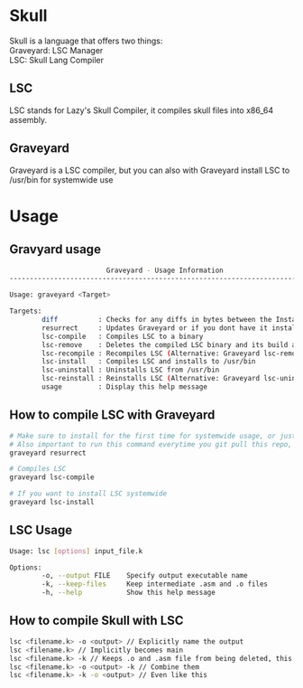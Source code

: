# Skull
Skull is a language that offers two things:  
Graveyard: LSC Manager  
LSC: Skull Lang Compiler  

## LSC
LSC stands for Lazy's Skull Compiler, it compiles skull files into x86_64 assembly.

## Graveyard
Graveyard is a LSC compiler, but you can also with Graveyard install LSC to /usr/bin for systemwide use

# Usage

## Gravyard usage
```bash
                        Graveyard - Usage Information                        
-----------------------------------------------------------------------------

Usage: graveyard <Target>

Targets:
        diff          : Checks for any diffs in bytes between the Installed Graveyard and the Graveyard in the Skull dir
        resurrect     : Updates Graveyard or if you dont have it installed it Installs Graveyard to /usr/bin
        lsc-compile   : Compiles LSC to a binary
        lsc-remove    : Deletes the compiled LSC binary and its build artifacts
        lsc-recompile : Recompiles LSC (Alternative: Graveyard lsc-remove && Graveyard lsc-compile)
        lsc-install   : Compiles LSC and installs to /usr/bin
        lsc-uninstall : Uninstalls LSC from /usr/bin
        lsc-reinstall : Reinstalls LSC (Alternative: Graveyard lsc-uninstall && Graveyard lsc-install)
        usage         : Display this help message
```

## How to compile LSC with Graveyard
```bash
# Make sure to install for the first time for systemwide usage, or just use it from the Skull dir
# Also important to run this command everytime you git pull this repo, I might have updated it
graveyard resurrect

# Compiles LSC
graveyard lsc-compile

# If you want to install LSC systemwide
graveyard lsc-install
```

## LSC Usage
```bash
Usage: lsc [options] input_file.k

Options:
        -o, --output FILE    Specify output executable name
        -k, --keep-files     Keep intermediate .asm and .o files
        -h, --help           Show this help message
```

## How to compile Skull with LSC
```bash
lsc <filename.k> -o <output> // Explicitly name the output
lsc <filename.k> // Implicitly becomes main
lsc <filename.k> -k // Keeps .o and .asm file from being deleted, this allows me to debug and you to see the inner workings :D
lsc <filename.k> -o <output> -k // Combine them
lsc <filename.k> -k -o <output> // Even like this
```
